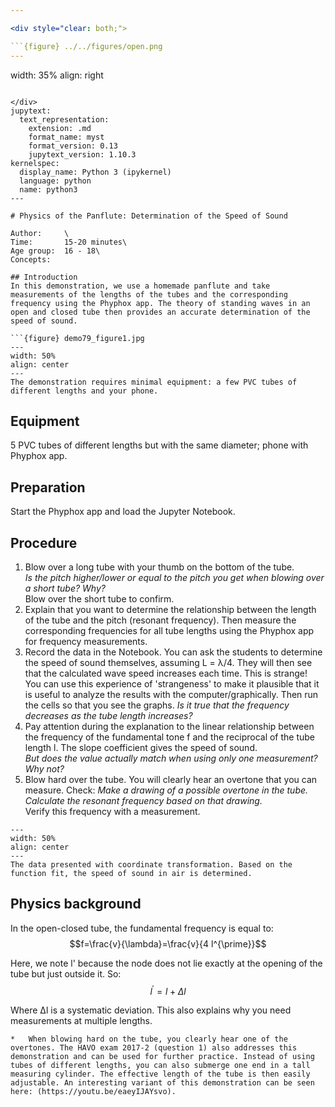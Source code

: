 ```yaml
---

<div style="clear: both;">

```{figure} ../../figures/open.png
---
```

width: 35%
align: right
```

</div>
jupytext:
  text_representation:
    extension: .md
    format_name: myst
    format_version: 0.13
    jupytext_version: 1.10.3
kernelspec:
  display_name: Python 3 (ipykernel)
  language: python
  name: python3
---

# Physics of the Panflute: Determination of the Speed of Sound

Author:     \
Time:	  	15-20 minutes\
Age group:	16 - 18\
Concepts:	

## Introduction
In this demonstration, we use a homemade panflute and take measurements of the lengths of the tubes and the corresponding frequency using the Phyphox app. The theory of standing waves in an open and closed tube then provides an accurate determination of the speed of sound.

```{figure} demo79_figure1.jpg
---
width: 50%
align: center
---
The demonstration requires minimal equipment: a few PVC tubes of different lengths and your phone.
```


## Equipment
5 PVC tubes of different lengths but with the same diameter; phone with Phyphox app.

## Preparation
Start the Phyphox app and load the Jupyter Notebook.

## Procedure
1. Blow over a long tube with your thumb on the bottom of the tube.\
*Is the pitch higher/lower or equal to the pitch you get when blowing over a short tube? Why?*\
Blow over the short tube to confirm.
2. Explain that you want to determine the relationship between the length of the tube and the pitch (resonant frequency). Then measure the corresponding frequencies for all tube lengths using the Phyphox app for frequency measurements.
3. Record the data in the Notebook. You can ask the students to determine the speed of sound themselves, assuming L = λ/4. They will then see that the calculated wave speed increases each time. This is strange! You can use this experience of 'strangeness' to make it plausible that it is useful to analyze the results with the computer/graphically. Then run the cells so that you see the graphs. *Is it true that the frequency decreases as the tube length increases?*
4. Pay attention during the explanation to the linear relationship between the frequency of the fundamental tone f and the reciprocal of the tube length l. The slope coefficient gives the speed of sound.\
*But does the value actually match when using only one measurement? Why not?*
5. Blow hard over the tube. You will clearly hear an overtone that you can measure. Check: *Make a drawing of a possible overtone in the tube. Calculate the resonant frequency based on that drawing.*\
Verify this frequency with a measurement.

```{figure} demo79_figure2.jpg
---
width: 50%
align: center
---
The data presented with coordinate transformation. Based on the function fit, the speed of sound in air is determined.
```

## Physics background
In the open-closed tube, the fundamental frequency is equal to:
$$f=\frac{v}{\lambda}=\frac{v}{4 l^{\prime}}$$

Here, we note l' because the node does not lie exactly at the opening of the tube but just outside it. So:
$$l^{\prime}=l+\Delta l$$

Where ∆l is a systematic deviation. This also explains why you need measurements at multiple lengths.

```{tip}
*	When blowing hard on the tube, you clearly hear one of the overtones. The HAVO exam 2017-2 (question 1) also addresses this demonstration and can be used for further practice. Instead of using tubes of different lengths, you can also submerge one end in a tall measuring cylinder. The effective length of the tube is then easily adjustable. An interesting variant of this demonstration can be seen here: (https://youtu.be/eaeyIJAYsvo).
```